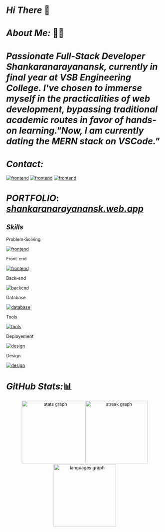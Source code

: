 # _Hi There_ 👋
# _About Me:_ 🧑‍💻
# _Passionate Full-Stack Developer Shankaranarayanansk, currently in final year at VSB Engineering College. I've chosen to immerse myself in the practicalities of web development, bypassing traditional academic routes in favor of hands-on learning."Now, I am currently dating the MERN stack on VSCode."_


# _Contact:_

[![frontend](https://skillicons.dev/icons?i=instagram)](https://www.instagram.com/bruceleeshankar202/) [![frontend](https://skillicons.dev/icons?i=linkedin)](https://www.linkedin.com/in/shankaranarayanansk/) [![frontend](https://skillicons.dev/icons?i=gmail)](mailto:sankaranarayananit002@gmail.com)



# _PORTFOLIO_: [ _shankaranarayanansk.web.app_](https://shankaranarayanansk.web.app/)

## _Skills_
 Problem-Solving

[![frontend](https://skillicons.dev/icons?i=javascript,java)](https://skillicons.dev)

 Front-end

[![frontend](https://skillicons.dev/icons?i=html,css,javascript,jquery,react,tailwind,bootstrap,materialui)](https://skillicons.dev)

Back-end

[![backend](https://skillicons.dev/icons?i=nodejs,express,php,java)](https://skillicons.dev)

Database

[![database](https://skillicons.dev/icons?i=mysql,mongo,firebase,supabase)](https://skillicons.dev)

Tools

[![tools](https://skillicons.dev/icons?i=postman,redux,git,vscode,kali,linux,npm)](https://skillicons.dev)

Deployement

[![design](https://skillicons.dev/icons?i=vercel,netlify,heroku,firebase,github)](https://skillicons.dev)

Design

[![design](https://skillicons.dev/icons?i=figma,wordpress)](https://skillicons.dev)

# _GitHub Stats:_📊
<div align="center">
  <img src="https://github-readme-stats.vercel.app/api?username=KAVIRAJec&theme=vue-dark&hide_title=false&hide_rank=false&show_icons=true&include_all_commits=true&count_private=true&disable_animations=false&locale=en&hide_border=false&border_radius=10&order=1" height="200" alt="stats graph"  />
  <img src="https://streak-stats.demolab.com?user=KAVIRAJec&locale=en&mode=daily&theme=vue-dark&hide_border=false&border_radius=10&order=3" height="200" alt="streak graph"  />
  <img src="https://github-readme-stats.vercel.app/api/top-langs?username=KAVIRAJec&locale=en&hide_title=false&layout=compact&card_width=320&langs_count=5&theme=vue-dark&hide_border=false&order=2" height="200" alt="languages graph"  />
</div>








